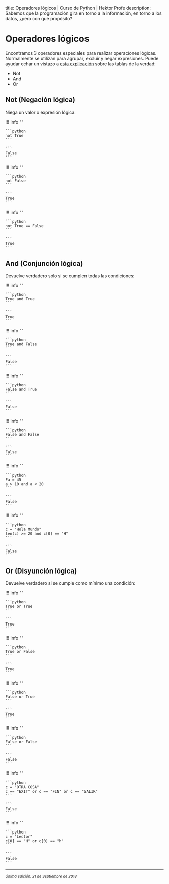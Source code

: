 title: Operadores lógicos | Curso de Python | Hektor Profe
description: Sabemos que la programación gira en torno a la información, en torno a los datos, ¿pero con qué propósito?

<style>

.admonition.note > .superfences-tabs > label:hover, .headerlink{
    color: #018dc5 !important;
}

.admonition.info{
    font-size: 100%;
}

.admonition.info label{
    font-size: 91%;
}

.admonition.note > .admonition-title {
    display: none;
}

</style>

# Operadores lógicos

Encontramos 3 operadores especiales para realizar operaciones lógicas. Normalmente se utilizan para agrupar, excluir y negar expresiones. Puede ayudar echar un vistazo a [esta explicación](https://es.wikipedia.org/wiki/Tabla_de_verdad) sobre las tablas de la verdad:

* Not
* And
* Or

## Not (Negación lógica)

Niega un valor o expresión lógica:

!!! info "" 
    
    ```python
    not True
    ```

    ```
    False
    ``` 

!!! info "" 
    
    ```python
    not False
    ```

    ```
    True
    ``` 

!!! info "" 
    
    ```python
    not True == False
    ```

    ```
    True
    ``` 

## And (Conjunción lógica)

Devuelve verdadero sólo si se cumplen todas las condiciones:

!!! info "" 
    
    ```python
    True and True
    ```

    ```
    True
    ``` 

!!! info "" 
    
    ```python
    True and False
    ```

    ```
    False
    ``` 

!!! info "" 
    
    ```python
    False and True
    ```

    ```
    False
    ``` 

!!! info "" 
    
    ```python
    False and False
    ```

    ```
    False
    ``` 

!!! info "" 
    
    ```python
    Fa = 45
    a > 10 and a < 20
    ```

    ```
    False
    ``` 

!!! info "" 
    
    ```python
    c = "Hola Mundo"
    len(c) >= 20 and c[0] == "H"
    ```

    ```
    False
    ``` 

## Or (Disyunción lógica)

Devuelve verdadero si se cumple como mínimo una condición:

!!! info "" 
    
    ```python
    True or True
    ```

    ```
    True
    ``` 

!!! info "" 
    
    ```python
    True or False
    ```

    ```
    True
    ``` 

!!! info "" 
    
    ```python
    False or True
    ```

    ```
    True
    ``` 

!!! info "" 
    
    ```python
    False or False
    ```

    ```
    False
    ``` 

!!! info "" 
    
    ```python
    c = "OTRA COSA"
    c == "EXIT" or c == "FIN" or c == "SALIR"
    ```

    ```
    False
    ``` 

!!! info "" 
    
    ```python
    c = "Lector"
    c[0] == "H" or c[0] == "h"
    ```

    ```
    False
    ```

___
<small class="edited"><i>Última edición: 21 de Septiembre de 2018</i></small>